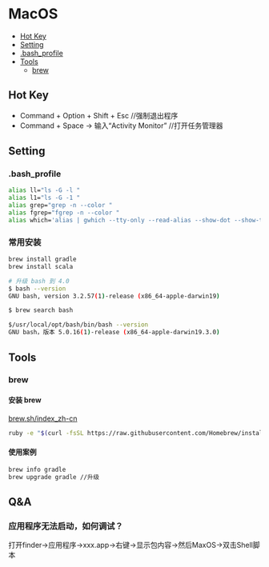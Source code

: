 # MacOS

   * [Hot Key](#hot-key)
   * [Setting](#setting)
   * [.bash_profile](#bash_profile)
   * [Tools](#tools)
      * [brew](#brew)
   
## Hot Key

* Command + Option + Shift + Esc //强制退出程序
* Command + Space -> 输入“Activity Monitor” //打开任务管理器

## Setting

### .bash_profile

```bash
alias ll="ls -G -l "
alias l1="ls -G -1 "
alias grep="grep -n --color "
alias fgrep="fgrep -n --color "
alias which='alias | gwhich --tty-only --read-alias --show-dot --show-tilde'
```

### 常用安装

```bash
brew install gradle
brew install scala

# 升级 bash 到 4.0
$ bash --version
GNU bash, version 3.2.57(1)-release (x86_64-apple-darwin19)

$ brew search bash

$/usr/local/opt/bash/bin/bash --version
GNU bash，版本 5.0.16(1)-release (x86_64-apple-darwin19.3.0)
```

## Tools

### brew

#### 安装 brew
[brew.sh/index_zh-cn](https://brew.sh/index_zh-cn)
```bash
ruby -e "$(curl -fsSL https://raw.githubusercontent.com/Homebrew/install/master/install)"
```

#### 使用案例

```bash
brew info gradle 
brew upgrade gradle //升级
```

## Q&A

### 应用程序无法启动，如何调试？  

打开finder->应用程序->xxx.app->右键->显示包内容->然后MaxOS->双击Shell脚本

